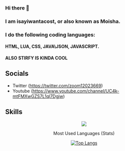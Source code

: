 ### Hi there 👋

### I am isayiwantacost, or also known as Moisha.
### I do the following coding languages:
#### HTML, LUA, CSS, JAVA\JSON, JAVASCRIPT.

#### ALSO STIRFY IS KINDA COOL

## Socials

- Twitter (https://twitter.com/zoom12023669)
- Youtube (https://www.youtube.com/channel/UC4k-mtFMXwGZS7L1ql7Dgjw)

## Skills

<center>
 <p align="center">
  <a href="https://skillicons.dev/" target="_blank">
    <img
      src="https://skillicons.dev/icons?i=github,html,css,js,vscode,lua&theme=dark"
    />
  </a>
</p>
  <center>
 <summary> Most Used Languages (Stats) </summary>
 
  <a href="#">![Top Langs](https://github-readme-stats.vercel.app/api/top-langs/?username=isayiwantacost&layout=compact&theme=blueberry&count_private=true&hide_border=true)</a>
</details>
  </center>
